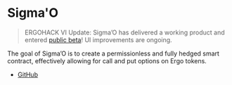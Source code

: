 # Sigma'O

> ERGOHACK VI Update: Sigma’O has delivered a working product and entered [public beta](https://www.sigmao.cc/)! UI improvements are ongoing.

The goal of Sigma’O is to create a permissionless and fully hedged smart contract, effectively allowing for call and put options on Ergo tokens.

- [GitHub](https://github.com/ThierryM1212/SigmaO/)